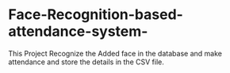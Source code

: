 # Face-Recognition-based-attendance-system-
This Project Recognize the Added face in the database and make attendance and store the details in the CSV file.
